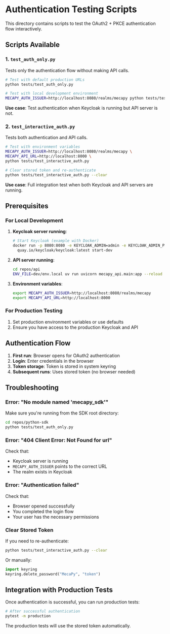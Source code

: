 # Authentication Testing Scripts

This directory contains scripts to test the OAuth2 + PKCE authentication flow interactively.

## Scripts Available

### 1. `test_auth_only.py`
Tests only the authentication flow without making API calls.

```bash
# Test with default production URLs
python tests/test_auth_only.py

# Test with local development environment
MECAPY_AUTH_ISSUER=http://localhost:8080/realms/mecapy python tests/test_auth_only.py
```

**Use case**: Test authentication when Keycloak is running but API server is not.

### 2. `test_interactive_auth.py`
Tests both authentication and API calls.

```bash
# Test with environment variables
MECAPY_AUTH_ISSUER=http://localhost:8080/realms/mecapy \
MECAPY_API_URL=http://localhost:8000 \
python tests/test_interactive_auth.py

# Clear stored token and re-authenticate
python tests/test_interactive_auth.py --clear
```

**Use case**: Full integration test when both Keycloak and API servers are running.

## Prerequisites

### For Local Development
1. **Keycloak server running**:
   ```bash
   # Start Keycloak (example with Docker)
   docker run -p 8080:8080 -e KEYCLOAK_ADMIN=admin -e KEYCLOAK_ADMIN_PASSWORD=admin \
     quay.io/keycloak/keycloak:latest start-dev
   ```

2. **API server running**:
   ```bash
   cd repos/api
   ENV_FILE=dev/env.local uv run uvicorn mecapy_api.main:app --reload
   ```

3. **Environment variables**:
   ```bash
   export MECAPY_AUTH_ISSUER=http://localhost:8080/realms/mecapy
   export MECAPY_API_URL=http://localhost:8000
   ```

### For Production Testing
1. Set production environment variables or use defaults
2. Ensure you have access to the production Keycloak and API

## Authentication Flow

1. **First run**: Browser opens for OAuth2 authentication
2. **Login**: Enter credentials in the browser
3. **Token storage**: Token is stored in system keyring
4. **Subsequent runs**: Uses stored token (no browser needed)

## Troubleshooting

### Error: "No module named 'mecapy_sdk'"
Make sure you're running from the SDK root directory:
```bash
cd repos/python-sdk
python tests/test_auth_only.py
```

### Error: "404 Client Error: Not Found for url"
Check that:
- Keycloak server is running
- `MECAPY_AUTH_ISSUER` points to the correct URL
- The realm exists in Keycloak

### Error: "Authentication failed"
Check that:
- Browser opened successfully
- You completed the login flow
- Your user has the necessary permissions

### Clear Stored Token
If you need to re-authenticate:
```bash
python tests/test_interactive_auth.py --clear
```

Or manually:
```python
import keyring
keyring.delete_password("MecaPy", "token")
```

## Integration with Production Tests

Once authentication is successful, you can run production tests:

```bash
# After successful authentication
pytest -m production
```

The production tests will use the stored token automatically.